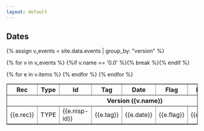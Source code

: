 ```yaml
---
layout: default
---
```


<h2>Dates</h2>

{% assign v_events = site.data.events | group_by: "version" %}

<table border="1" width="100%">
<tr>
  <th>Rec</th>
  <th>Type</th>
  <th>Id</th>
  <th>Tag</th>
  <th>Date</th>
  <th>Flag</th>
  <th>RFCP</th>
  <th>Version</th>
</tr>


{% for v in v_events %}
{%if v.name == '0.0' %}{% break %}{% endif %}
<tr><th class="versionhead" colspan="8">Version {{v.name}}</th></tr>
{% for e in v.items %}
<tr>
  <td>{{e.rec}}</td>
  <td>TYPE</td>
  <td>{{e.nisp-id}}</td>
  <td>{{e.tag}}</td>
  <td>{{e.date}}</td>
  <td>{{e.flag}}</td>
  <td>{{e.rfcp}}</td>
  <td>{{e.version}}</td>
</tr>
{% endfor %}
{% endfor %}

</table>
